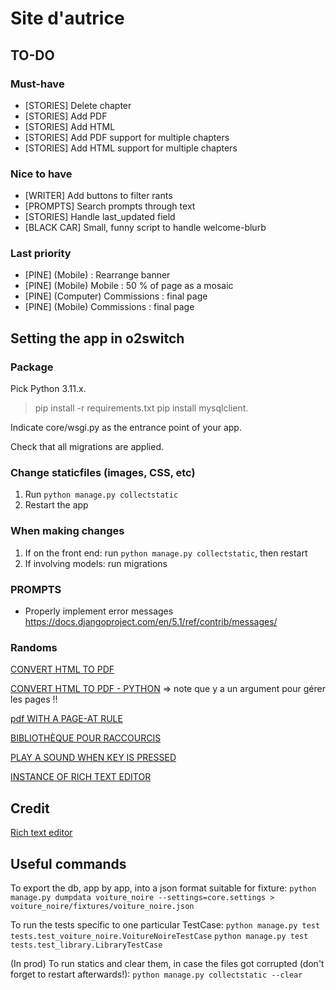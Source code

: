# Site d'autrice

## TO-DO
### Must-have
- [STORIES] Delete chapter
- [STORIES] Add PDF
- [STORIES] Add HTML
- [STORIES] Add PDF support for multiple chapters
- [STORIES] Add HTML support for multiple chapters

### Nice to have
- [WRITER] Add buttons to filter rants
- [PROMPTS] Search prompts through text
- [STORIES] Handle last_updated field
- [BLACK CAR] Small, funny script to handle welcome-blurb

### Last priority
- [PINE] (Mobile) : Rearrange banner
- [PINE] (Mobile) Mobile : 50 % of page as a mosaic
- [PINE] (Computer) Commissions : final page
- [PINE] (Mobile) Commissions : final page

## Setting the app in o2switch
### Package

Pick Python 3.11.x.

> pip install -r requirements.txt
> pip install mysqlclient.

Indicate core/wsgi.py as the entrance point of your app.

Check that all migrations are applied.

### Change staticfiles (images, CSS, etc)
1. Run `python manage.py collectstatic`
2. Restart the app

### When making changes
1. If on the front end: run `python manage.py collectstatic`, then restart
2. If involving models: run migrations

### PROMPTS
- Properly implement error messages https://docs.djangoproject.com/en/5.1/ref/contrib/messages/


### Randoms
[CONVERT HTML TO PDF](https://doc.courtbouillon.org/weasyprint/stable/)

[CONVERT HTML TO PDF - PYTHON](https://doc.courtbouillon.org/weasyprint/stable/first_steps.html#python-library) => note que y a un argument pour gérer les pages !!

[pdf WITH A PAGE-AT RULE](https://developer.mozilla.org/en-US/docs/Web/CSS/@page)

[BIBLIOTHÈQUE POUR RACCOURCIS](https://www.npmjs.com/package/hotkeys-js)

[PLAY A SOUND WHEN KEY IS PRESSED](https://stackoverflow.com/questions/12578379/play-a-sound-when-a-key-is-pressed)

[INSTANCE OF RICH TEXT EDITOR](https://codingtorque.com/rich-text-editor-using-javascript/)

## Credit
[Rich text editor](https://codepen.io/BibekOli/pen/abRgbVW)


## Useful commands
To export the db, app by app, into a json format suitable for fixture:
`python manage.py dumpdata voiture_noire --settings=core.settings > voiture_noire/fixtures/voiture_noire.json`

To run the tests specific to one particular TestCase:
`python manage.py test tests.test_voiture_noire.VoitureNoireTestCase`
`python manage.py test tests.test_library.LibraryTestCase`

(In prod) To run statics and clear them, in case the files got corrupted (don't forget to restart afterwards!):
`python manage.py collectstatic --clear`

